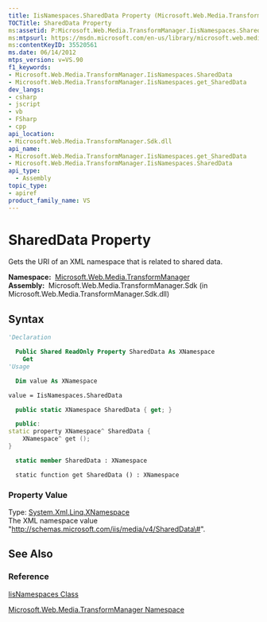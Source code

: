 ```yaml
---
title: IisNamespaces.SharedData Property (Microsoft.Web.Media.TransformManager)
TOCTitle: SharedData Property
ms:assetid: P:Microsoft.Web.Media.TransformManager.IisNamespaces.SharedData
ms:mtpsurl: https://msdn.microsoft.com/en-us/library/microsoft.web.media.transformmanager.iisnamespaces.shareddata(v=VS.90)
ms:contentKeyID: 35520561
ms.date: 06/14/2012
mtps_version: v=VS.90
f1_keywords:
- Microsoft.Web.Media.TransformManager.IisNamespaces.SharedData
- Microsoft.Web.Media.TransformManager.IisNamespaces.get_SharedData
dev_langs:
- csharp
- jscript
- vb
- FSharp
- cpp
api_location:
- Microsoft.Web.Media.TransformManager.Sdk.dll
api_name:
- Microsoft.Web.Media.TransformManager.IisNamespaces.get_SharedData
- Microsoft.Web.Media.TransformManager.IisNamespaces.SharedData
api_type:
  - Assembly
topic_type:
- apiref
product_family_name: VS
---
```


# SharedData Property

Gets the URI of an XML namespace that is related to shared data.

**Namespace:**  [Microsoft.Web.Media.TransformManager](microsoft-web-media-transformmanager-namespace.md)  
**Assembly:**  Microsoft.Web.Media.TransformManager.Sdk (in Microsoft.Web.Media.TransformManager.Sdk.dll)

## Syntax

```vb
'Declaration

  Public Shared ReadOnly Property SharedData As XNamespace
    Get
'Usage

  Dim value As XNamespace

value = IisNamespaces.SharedData
```

```csharp
  public static XNamespace SharedData { get; }
```

```cpp
  public:
static property XNamespace^ SharedData {
    XNamespace^ get ();
}
```

``` fsharp
  static member SharedData : XNamespace
```

```jscript
  static function get SharedData () : XNamespace
```

### Property Value

Type: [System.Xml.Linq.XNamespace](https://msdn.microsoft.com/library/bb291898)  
The XML namespace value "http://schemas.microsoft.com/iis/media/v4/SharedData\#".  

## See Also

### Reference

[IisNamespaces Class](iisnamespaces-class-microsoft-web-media-transformmanager.md)

[Microsoft.Web.Media.TransformManager Namespace](microsoft-web-media-transformmanager-namespace.md)


